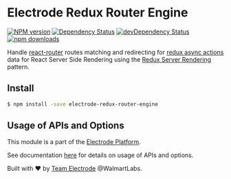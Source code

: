 # Electrode Redux Router Engine

[![NPM version][npm-image]][npm-url] [![Dependency Status][daviddm-image]][daviddm-url] [![devDependency Status][daviddm-dev-image]][daviddm-dev-url] [![npm downloads][npm-downloads-image]][npm-downloads-url]

Handle [react-router] routes matching and redirecting for [redux async actions] data for React Server Side Rendering using the [Redux Server Rendering] pattern.

## Install

```bash
$ npm install -save electrode-redux-router-engine
```

## Usage of APIs and Options

This module is a part of the [Electrode Platform].

See documentation [here](https://electrode.gitbooks.io/electrode/content/chapter1/advanced/stand-alone-modules/redux-router-engine.html) for details on usage of APIs and options.

Built with :heart: by [Team Electrode](https://github.com/orgs/electrode-io/people) @WalmartLabs.

[electrode platform]: http://www.electrode.io/

[redux async actions]: http://redux.js.org/docs/advanced/AsyncActions.html

[redux server rendering]: http://redux.js.org/docs/recipes/ServerRendering.html

[react-router]: https://github.com/reactjs/react-router

[npm-image]: https://badge.fury.io/js/electrode-redux-router-engine.svg

[npm-url]: https://npmjs.org/package/electrode-redux-router-engine

[daviddm-image]: https://david-dm.org/electrode-io/electrode/status.svg?path=packages/electrode-redux-router-engine

[daviddm-url]: https://david-dm.org/electrode-io/electrode?path=packages/electrode-redux-router-engine

[daviddm-dev-image]: https://david-dm.org/electrode-io/electrode/dev-status.svg?path=packages/electrode-redux-router-engine

[daviddm-dev-url]: https://david-dm.org/electrode-io/electrode?path=packages/electrode-redux-router-engine?type-dev

[npm-downloads-image]: https://img.shields.io/npm/dm/electrode-redux-router-engine.svg

[npm-downloads-url]: https://www.npmjs.com/package/electrode-redux-router-engine
